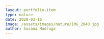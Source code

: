 ```yaml
---
layout: portfolio-item
type: nature
date: 2020-03-16
image: /assets/images/nature/IMG_2040.jpg
author: Susana Madruga
---
```


